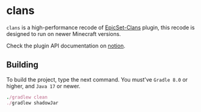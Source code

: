 # clans
`clans` is a high-performance recode of [EpicSet-Clans](https://www.spigotmc.org/resources/%E2%9A%94-%E2%9A%A1-epicset-clans-1-8-1-16-%E2%9A%A1%E2%9A%94-a-unique-teaming-plugin-for-your-server.79187/) plugin, this recode is designed to run on newer Minecraft versions. 

Check the plugin API documentation on [notion](https://www.notion.so/velex/Template-2ff4c059ef914aa99fc53cb54bf4a8ee).

## Building
To build the project, type the next command. You must've `Gradle 8.0` or higher, and `Java 17` or newer.
```ruby
./gradlew clean
./gradlew shadowJar
```
